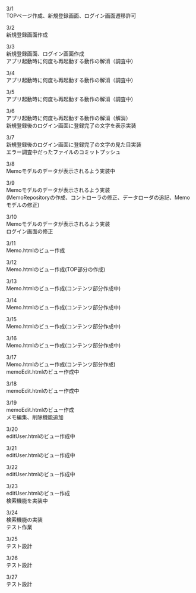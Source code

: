 3/1<br>
TOPぺージ作成、新規登録画面、ログイン画面遷移許可<br>

3/2<br>
新規登録画面作成<br>

3/3<br>
新規登録画面、ログイン画面作成<br>
アプリ起動時に何度も再起動する動作の解消（調査中）<br>

3/4<br>
アプリ起動時に何度も再起動する動作の解消（調査中）<br>

3/5<br>
アプリ起動時に何度も再起動する動作の解消（調査中）<br>

3/6<br>
アプリ起動時に何度も再起動する動作の解消（解消）<br>
新規登録後のログイン画面に登録完了の文字を表示実装<br>

3/7<br>
新規登録後のログイン画面に登録完了の文字の見た目実装<br>
エラー調査中だったファイルのコミットプッシュ<br>

3/8<br>
Memoモデルのデータが表示されるよう実装中<br>

3/9<br>
Memoモデルのデータが表示されるよう実装<br>
(MemoRepositoryの作成、コントローラの修正、データローダの追記、Memoモデルの修正)<br>

3/10<br>
Memoモデルのデータが表示されるよう実装<br>
ログイン画面の修正<br>

3/11<br>
Memo.htmlのビュー作成<br>

3/12<br>
Memo.htmlのビュー作成(TOP部分の作成)<br>

3/13<br>
Memo.htmlのビュー作成(コンテンツ部分作成中)<br>

3/14<br>
Memo.htmlのビュー作成(コンテンツ部分作成中)<br>

3/15<br>
Memo.htmlのビュー作成(コンテンツ部分作成中)<br>

3/16<br>
Memo.htmlのビュー作成(コンテンツ部分作成中)<br>

3/17<br>
Memo.htmlのビュー作成(コンテンツ部分作成)<br>
memoEdit.htmlのビュー作成中<br>

3/18<br>
memoEdit.htmlのビュー作成中<br>

3/19<br>
memoEdit.htmlのビュー作成<br>
メモ編集、削除機能追加<br>

3/20<br>
editUser.htmlのビュー作成中<br>

3/21<br>
editUser.htmlのビュー作成中<br>

3/22<br>
editUser.htmlのビュー作成中<br>

3/23<br>
editUser.htmlのビュー作成<br>
検索機能を実装中<br>

3/24<br>
検索機能の実装<br>
テスト作業<br>

3/25<br>
テスト設計<br>

3/26<br>
テスト設計<br>

3/27<br>
テスト設計<br>
